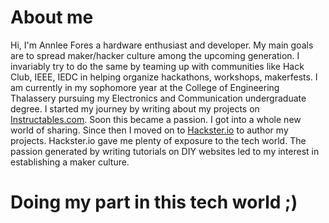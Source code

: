 # About me

Hi, I'm Annlee Fores a hardware enthusiast and developer. My main goals are to spread maker/hacker culture among the upcoming generation. I invariably try to do the same by teaming up with communities like Hack Club, IEEE, IEDC in helping organize hackathons, workshops, makerfests.
I am currently in my sophomore year at the College of Engineering Thalassery pursuing my Electronics and Communication undergraduate degree. 
I started my journey by writing about my projects on [Instructables.com](https://www.instructables.com). Soon this became a passion. I got into a whole new world of sharing. Since then I moved on to [Hackster.io](https://www.hackster.io) to author my projects. Hackster.io gave me plenty of exposure to the tech world. The passion generated by writing tutorials on DIY websites led to my interest in establishing a maker culture. 

# Doing my part in this tech world ;)
